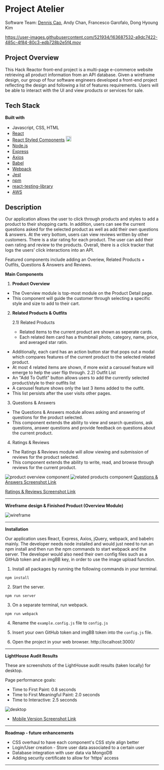 # Project Atelier
Software Team: [Dennis Cao](https://www.linkedin.com/in/dennisrcao/), Andy Chan, Francesco Garofalo, Dong Hyoung Kim



https://user-images.githubusercontent.com/521934/163687532-a9dc7422-485c-4f84-80c3-edb728b2e5f4.mov


## Project Overview

This Hack Reactor front-end project is a multi-page e-commerce website retrieving all product information from an API database.
Given a wireframe design, our group of four software engineers developed a front-end project reflecting the design and following a list of features requirements.
Users will be able to interact with the UI and view products or services for sale. 


## Tech Stack
**Built with**
- Javascript, CSS, HTML <img height="16" width="16" src="https://github.com/get-icon/geticon/raw/master/icons/javascript.svg" /><img height="16" width="16" src="https://simpleicons.org/icons/css3.svg" /><img height="16" width="16" src="https://simpleicons.org/icons/html5.svg" />
- [React](https://reactjs.org/)  <img height="16" width="16" src="https://simpleicons.org/icons/react.svg" />
- [React Styled Components](https://styled-components.com/)  <img height="18" width="18" src="https://simpleicons.org/icons/styledcomponents.svg" />
- [Node.js](https://nodejs.org/en/)  <img height="16" width="16" src="https://simpleicons.org/icons/nodedotjs.svg" />
- [Express](https://expressjs.com/)  <img height="16" width="16" src="https://github.com/get-icon/geticon/raw/master/icons/express.svg" />
- [Axios](https://www.npmjs.com/package/axios)  <img height="16" width="16" src="https://simpleicons.org/icons/nodedotjs.svg" />
- [Babel](https://babeljs.io/)  <img height="16" width="16" src="https://simpleicons.org/icons/babel.svg" />
- [Webpack](https://webpack.js.org/)  <img height="16" width="16" src="https://simpleicons.org/icons/webpack.svg" />
- [Jest](https://jestjs.io/docs/getting-started)  <img height="16" width="16" src="https://simpleicons.org/icons/jest.svg" />
- [npm](https://www.npmjs.com/)  <img height="16" width="16" src="https://simpleicons.org/icons/npm.svg" />
- [react-testing-library](https://testing-library.com/docs/react-testing-library/intro/)  <img height="16" width="16" src="https://simpleicons.org/icons/testinglibrary.svg" />
- [AWS](https://aws.amazon.com/ec2/)  <img height="16" width="16" src="https://simpleicons.org/icons/amazonaws.svg" />


## Description

Our application allows the user to click through products and styles to add a product to their shopping carts. In addition, users can see the current questions asked for the selected product as well as add their own questions & answers. At the very bottom, users can view reviews written by other customers. There is a star rating for each product. The user can add their own rating and review to the products. Overall, there is a click tracker that logs the users’ click interactions into an API.

Featured components include adding an Overiew, Related Products + Outfits, Questions & Answers and Reviews.

**Main Components**
1) **Product Overview**
* The Overview module is top-most module on the Product Detail page.
* This component will guide the customer through selecting a specific style and size to add to their cart.
2) **Related Products & Outfits**

    2.1) Related Products
    * Related items to the current product are shown as seperate cards. 
    * Each related item card has a thumbnail photo, category, name, price, and averaged star ratin.
* Additionally, each card has an action button star that pops out a modal which compares features of the current product to the selected related product. 
* At most 4 related items are shown, if more exist a carousel feature will emerge to help the user flip through. 
  2.2) Outfit List
* An "Add To Outfit" button allows users to add the currently selected product/style to their outfits list
* A carousel feature shows only the last 3 items added to the outfit.
* This list persists after the user visits other pages.

3) Questions & Answers
* The Questions & Answers module allows asking and answering of questions for the product selected.
* This component extends the ability to view and search questions, ask questions, answer questions and provide feedback on questions about the current product.
4) Ratings & Reviews
* The Ratings & Reviews module will allow viewing and submission of reviews for the product selected.
* This component extends the ability to write, read, and browse through reviews for the current product.

![product overview component](https://github.com/Louis-La/atelier-front-end-capstone-project/blob/main/screenshots/ProductOverview.png)
![related products component](https://github.com/Louis-La/atelier-front-end-capstone-project/blob/main/screenshots/RelatedProducts.png)
[Questions & Answers Screenshot Link](https://drive.google.com/file/d/1Rchka4OMjUognCv3MwobskHrvEwxBQef/view?usp=sharing)

[Ratings & Reviews Screenshot Link](https://drive.google.com/file/d/1A28eU5CArZtWi7UuVLrLoFR0wghoDS8g/view?usp=sharing)

---
**Wireframe design & Finished Product (Overview Module)**

![wireframe](https://github.com/Louis-La/atelier-front-end-capstone-project/blob/main/WireframeAndBusinessDoc/ProductOverviewWireFrameComparison.png)

---
**Installation**

Our application uses React, Express, Axios, jQuery,  webpack, and babelrc mainly. The developer needs node installed and would just need to run an npm install and then run the npm commands to start webpack and the server. The developer would also need their own config files such as a GitHub token and an imgBB key, in order to use the image upload function.

1) Install all packages by running the following commands in your terminal.
```
npm install
```
2) Start the server.
```
npm run server
```
3) On a separate terminal, run webpack.
```
npm run webpack
```

4) Rename the `example.config.js` file to `config.js`

5) Insert your own GitHub token and imgBB token into the `config.js` file.

6) Open the project in your web browser.
http://localhost:3000/

---
**LightHouse Audit Results**

These are screenshots of the LightHouse audit results (taken locally) for desktop.

Page performance goals:
* Time to First Paint: 0.8 seconds
* Time to First Meaningful Paint: 2.0 seconds
* Time to Interactive: 2.5 seconds

![desktop](https://github.com/Louis-La/atelier-front-end-capstone-project/blob/main/SpeedTestsScreenshots/LightHouseAuditDesktop.png)

* [Mobile Version Screenshot Link](https://github.com/Louis-La/atelier-front-end-capstone-project/blob/main/SpeedTestsScreenshots/LightHouseAuditMobile.png)

---
**Roadmap - future enhancements**

* CSS overhaul to have each component's CSS style align better
* Login/User creation - Store user data associated to a certain user
* Database integration with user data via MongoDB
* Adding security certificate to allow for ‘https’ access

---





